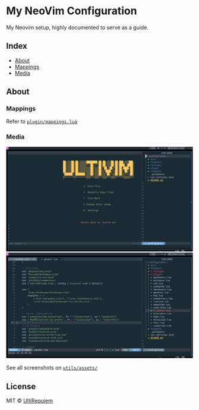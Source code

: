 # My NeoVim Configuration

My Neovim setup, highly documented to serve as a guide.

## Index

- [About](#About)
- [Mappings](#Mappings)
- [Media](#Media)

## About

### Mappings

Refer to [`plugin/mappings.lua`](./plugin/mappings.lua)

### Media

![Dashboard Screenshot](./utils/assets/dashboard.png)
![Text Editor Screenshot](./utils/assets/text-editing.png)

See all screenshots on [`utils/assets/`](./utils/assets)

## License

MIT © [UltiRequiem](https://github.com/UltiRequiem)
